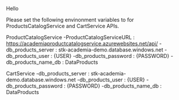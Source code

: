 Hello

Please set the following envinonment variables to for ProductsCatalogService and CartService APIs.

ProductCatalogService
-ProductCatalogServiceURL : https://academiaproductcatalogservice.azurewebsites.net/api/
-db_products_server : stk-academia-demo.database.windows.net
-db_products_user : {USER}
-db_products_password : {PASSWORD}
-db_products_name_db : DataProducts

CartService
-db_products_server : stk-academia-demo.database.windows.net
-db_products_user : {USER}
-db_products_password : {PASSWORD}
-db_products_name_db : DataProducts
